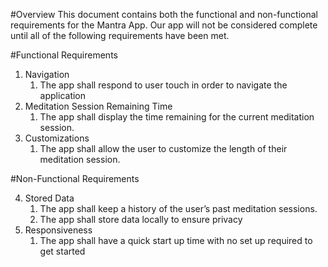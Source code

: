 #Overview
This document contains both the functional and non-functional requirements for the Mantra App. Our app will not be considered complete until all of the following requirements have been met. 

#Functional Requirements

1. Navigation
	1. The app shall respond to user touch in order to navigate the application
2. Meditation Session Remaining Time
	1. The app shall display the time remaining for the current meditation session. 
3. Customizations
	1. The app shall allow the user to customize the length of their meditation session.

#Non-Functional Requirements

4. Stored Data
	1. The app shall keep a history of the user’s past meditation sessions.
	2. The app shall store data locally to ensure privacy
5. Responsiveness
	1. The app shall have a quick start up time with no set up required to get started

